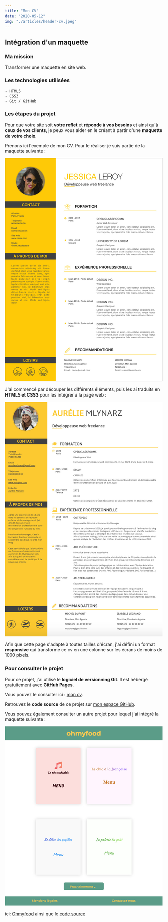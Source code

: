 ```yaml
---
title: "Mon CV"
date: "2020-05-12"
img: "./articles/header-cv.jpeg"
---
```


## Intégration d'un maquette

### Ma mission

Transformer une maquette en site web.

### Les technologies utilisées

    - HTML5
    - CSS3
    - Git / GitHub

### Les étapes du projet

Pour que votre site soit **votre reflet** et **réponde à vos besoins** et ainsi qu'à **ceux de vos clients**, je peux vous aider en le créant à partir d'une **maquette de votre choix**.

Prenons ici l'exemple de mon CV. Pour le réaliser je suis partie de la maquette suivante :

![Maquette d'origine](./img-cv/maquette-cv.jpeg)

J'ai commencé par découper les différents éléments, puis les ai traduits en **HTML5 et CSS3** pour les intégrer à la page web :

![cv Aurélie Mlynarz](./img-cv/cv-aurelie-mlynarz.jpeg)

Afin que cette page s'adapte à toutes tailles d'écran, j'ai défini un format **responsive** qui transforme ce cv en une colonne sur les écrans de moins de 1000 pixels.

### Pour consulter le projet

Pour ce projet, j'ai utilisé le **logiciel de versionning Git**. Il est hébergé gratuitement avec **GitHub Pages**.

Vous pouvez le consulter ici : [mon cv](https://lilimly.github.io/cv_aurelie_mlynarz/ "Lien vers mon CV").

Retrouvez le **code source** de ce projet sur [mon espace GitHub](https://github.com/Lilimly/cv_aurelie_mlynarz "Code source de mon CV").

Vous pouvez également consulter un autre projet pour lequel j'ai intégré la maquette suivante :

![Page d'accueil Ohmyfood](./img-cv/accueil-ohmyfood.jpeg)

ici: [Ohmyfood](https://lilimly.github.io/ohmyfood/ "Lien vers le site Ohmyfood") ainsi que le [code source](https://github.com/Lilimly/ohmyfood "Code source du site Ohmyfood")